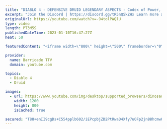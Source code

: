```yaml
---
title: "DIABLO 4 - DEFENSIVE DRUID LEGENDARY ASPECTS - Codex of Power, Diablo IV"
excerpt: "Join the Discord | https://discord.gg/tR5nQ5kZHx Learn more about the specific Defensive Legendary Aspects you can apply to ..."
originalUrl: https://youtube.com/watch?v=-94tolPWQlU
type: video
length: PT3M5S
publishedDateTime: 2023-01-10T16:47:27Z
heat: 50

featuredContent: "<iframe width=\"800\" height=\"500\" frameborder=\"0\" src=\"https://www.youtube.com/embed/-94tolPWQlU\" allow=\"accelerometer; autoplay; encrypted-media; gyroscope; picture-in-picture\" allowfullscreen></iframe>"

provider:
  name: Barricade TTV
  domain: youtube.com

topics:
  - Diablo 4
  - Druid

images:
  - url: https://www.youtube.com/img/desktop/supported_browsers/dinosaur.png
    width: 1200
    height: 800
    isCached: true

secured: "T88+enII9cgDs+C554pplb602/iEPcpbjZD2PtRwaD4Xfy7uOFp2jn88hcmwQBETAsEOEXnrSMNmGOShWS4xGjPpg6ogxYw4U3jB9fuQtCX6NeOIIS0BxN7/ViVOPWq82OTqPYIT4mraohbnAWhv+UCEz6z/P6mHVqS/0H/kUWdZbfBQe19xI0LmOPBJkyKJiM67tfuvaGogwDqxKWIY6dJixOocMyxgpZeEOVJrhtGHuzHFme4QaXRmtH8lZVOxKZtijQnEmPtmn/3L8db2juAxYGUg+PO7cPKPdtuhnHb3NTlFwefcl9xpXgsjciiPeyZQ3rpG798U+4/d+K0SJtahEXalpMP9EnNKpIi8W9M5moT+c6SnMeljDXRO4/5UD02aH1R/qJxlzD5Af69eD9vJCnb/Qyc677b9RwWADk0=;gvGkngHggpg4fCB++bmqNQ=="
---
```


